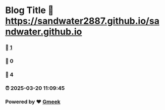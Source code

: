 # Blog Title :link: https://sandwater2887.github.io/sandwater.github.io 
### :page_facing_up: [1](https://sandwater2887.github.io/sandwater.github.io/tag.html) 
### :speech_balloon: 0 
### :hibiscus: 4 
### :alarm_clock: 2025-03-20 11:09:45 
### Powered by :heart: [Gmeek](https://github.com/Meekdai/Gmeek)
